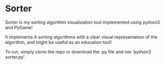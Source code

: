 # Sorter
Sorter is my sorting algorithm visualization tool implemented using python3 and PyGame!

It implements 4 sorting algorithms with a clear visual representation of the algorithm, and might be useful as an education tool!

To run, simply clone the repo or download the .py file and run 'python3 sorter.py'.
